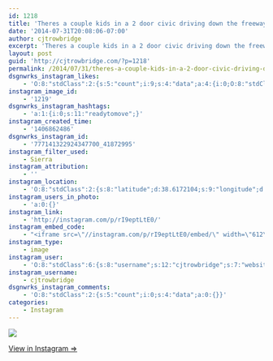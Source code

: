 ```yaml
---
id: 1218
title: 'Theres a couple kids in a 2 door civic driving down the freeway with a desk halfway out the window. And I&#8217;ve got a pile of cash instead of furniture'
date: '2014-07-31T20:08:06-07:00'
author: cjtrowbridge
excerpt: 'Theres a couple kids in a 2 door civic driving down the freeway with a desk halfway out the window. And I''ve got a pile of cash instead of furniture! #readytomove'
layout: post
guid: 'http://cjtrowbridge.com/?p=1218'
permalink: /2014/07/31/theres-a-couple-kids-in-a-2-door-civic-driving-down-the-freeway-with-a-desk-halfway-out-the-window-and-ive-got-a-pile-of-cash-instead-of-furniture/
dsgnwrks_instagram_likes:
    - 'O:8:"stdClass":2:{s:5:"count";i:9;s:4:"data";a:4:{i:0;O:8:"stdClass":4:{s:8:"username";s:10:"teeemmjayy";s:15:"profile_picture";s:106:"https://igcdn-photos-c-a.akamaihd.net/hphotos-ak-xfa1/t51.2885-19/10843775_330528557139010_483109168_a.jpg";s:2:"id";s:8:"22842056";s:9:"full_name";s:12:"Tess Jimenez";}i:1;O:8:"stdClass":4:{s:8:"username";s:7:"sematic";s:15:"profile_picture";s:108:"https://igcdn-photos-f-a.akamaihd.net/hphotos-ak-xpa1/t51.2885-19/10684249_1544774155741845_1853410192_a.jpg";s:2:"id";s:8:"16203052";s:9:"full_name";s:7:"sematic";}i:2;O:8:"stdClass":4:{s:8:"username";s:8:"dizzleme";s:15:"profile_picture";s:84:"https://instagramimages-a.akamaihd.net/profiles/profile_12340414_75sq_1358478611.jpg";s:2:"id";s:8:"12340414";s:9:"full_name";s:4:"Tony";}i:3;O:8:"stdClass":4:{s:8:"username";s:9:"homem_apr";s:15:"profile_picture";s:107:"https://igcdn-photos-e-a.akamaihd.net/hphotos-ak-xpa1/t51.2885-19/10725131_822975934389388_1975132144_a.jpg";s:2:"id";s:8:"23989463";s:9:"full_name";s:5:"Uncle";}}}'
instagram_image_id:
    - '1219'
dsgnwrks_instagram_hashtags:
    - 'a:1:{i:0;s:11:"readytomove";}'
instagram_created_time:
    - '1406862486'
dsgnwrks_instagram_id:
    - '777141322924347700_41872995'
instagram_filter_used:
    - Sierra
instagram_attribution:
    - ''
instagram_location:
    - 'O:8:"stdClass":2:{s:8:"latitude";d:38.6172104;s:9:"longitude";d:-121.5201162;}'
instagram_users_in_photo:
    - 'a:0:{}'
instagram_link:
    - 'http://instagram.com/p/rI9eptLtE0/'
instagram_embed_code:
    - "<iframe src=\"//instagram.com/p/rI9eptLtE0/embed/\" width=\"612\" height=\"710\" frameborder=\"0\" scrolling=\"no\" allowtransparency=\"true\"></iframe>\n"
instagram_type:
    - image
instagram_user:
    - 'O:8:"stdClass":6:{s:8:"username";s:12:"cjtrowbridge";s:7:"website";s:0:"";s:15:"profile_picture";s:103:"https://igcdn-photos-f-a.akamaihd.net/hphotos-ak-xpa1/t51.2885-19/925559_452430704897917_67836701_a.jpg";s:9:"full_name";s:13:"CJ Trowbridge";s:3:"bio";s:0:"";s:2:"id";s:8:"41872995";}'
instagram_username:
    - cjtrowbridge
dsgnwrks_instagram_comments:
    - 'O:8:"stdClass":2:{s:5:"count";i:0;s:4:"data";a:0:{}}'
categories:
    - Instagram
---
```


[![](http://blog.cjtrowbridge.com/wp-content/uploads/2014/07/10593334_1439323806351146_1221452731_n.jpg)](http://instagram.com/p/rI9eptLtE0/)

[View in Instagram ⇒](http://instagram.com/p/rI9eptLtE0/)